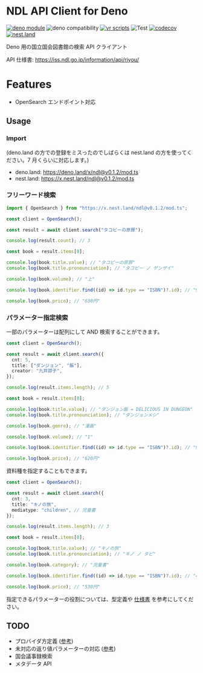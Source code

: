 # NDL API Client for Deno

[![deno module](https://shield.deno.dev/x/ndl)](https://deno.land/x/ndl)
![deno compatibility](https://shield.deno.dev/deno/^1.22)
[![vr scripts](https://badges.velociraptor.run/flat.svg)](https://velociraptor.run)
![Test](https://github.com/p1atdev/ndl/actions/workflows/test.yml/badge.svg)
[![codecov](https://codecov.io/gh/p1atdev/ndl/branch/main/graph/badge.svg?token=SJ2W1IUKCR)](https://codecov.io/gh/p1atdev/ndl)
[![nest.land](https://nest.land/badge.svg)](https://nest.land/package/ndl)

Deno 用の国立国会図書館の検索 API クライアント

API 仕様書: https://iss.ndl.go.jp/information/api/riyou/

# Features

- OpenSearch エンドポイント対応

## Usage

### Import

(deno.land の方での登録をミスったのでしばらくは nest.land の方を使ってください。7 月くらいに対応します。)

- deno.land: https://deno.land/x/ndl@v0.1.2/mod.ts
- nest.land: https://x.nest.land/ndl@v0.1.2/mod.ts

### フリーワード検索

```ts
import { OpenSearch } from "https://x.nest.land/ndl@v0.1.2/mod.ts";

const client = OpenSearch();

const result = await client.search("タコピーの原罪");

console.log(result.count); // 3

const book = result.items[0];

console.log(book.title.value); // "タコピーの原罪"
console.log(book.title.pronounciation); // "タコピー ノ ゲンザイ"

console.log(book.volume); // "上"

console.log(book.identifier.find((id) => id.type == "ISBN")?.id); // "9784088830490"

console.log(book.price); // "630円"
```

### パラメーター指定検索

一部のパラメーターは配列にして AND 検索することができます。

```ts
const client = OpenSearch();

const result = await client.search({
  cnt: 5,
  title: ["ダンジョン", "飯"],
  creator: "九井諒子",
});

console.log(result.items.length); // 5

const book = result.items[0];

console.log(book.title.value); // "ダンジョン飯 = DELICIOUS IN DUNGEON"
console.log(book.title.pronounciation); // "ダンジョンメシ"

console.log(book.genre); // "漫画"

console.log(book.volume); // "1"

console.log(book.identifier.find((id) => id.type == "ISBN")?.id); // "9784047301535"

console.log(book.price); // "620円"
```

資料種を指定することもできます。

```ts
const client = OpenSearch();

const result = await client.search({
  cnt: 3,
  title: "キノの旅",
  mediatype: "children", // 児童書
});

console.log(result.items.length); // 3

const book = result.items[0];

console.log(book.title.value); // "キノの旅"
console.log(book.title.pronounciation); // "キノ ノ タビ"

console.log(book.category); // "児童書"

console.log(book.identifier.find((id) => id.type == "ISBN")?.id); // "4840215855"

console.log(book.price); // "530円"
```

指定できるパラメーターの役割については、型定義や
[仕様書](https://iss.ndl.go.jp/information/wp-content/uploads/2022/05/ndlsearch_api_20220520_jp.pdf)
を参考にしてください。

## TODO

- プロバイダ方定義
  ([参考](https://iss.ndl.go.jp/information/wp-content/uploads/2021/12/ndlsearch_api_ap1_20211220_jp.pdf))
- 未対応の返り値パラメーターの対応
  ([参考](https://www.ndl.go.jp/jp/dlib/standards/meta/2020/12/terms-list.pdf))
- 国会議事録検索
- メタデータ API

